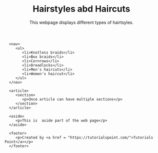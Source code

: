 <html>  
   <head> 
      <meta charset = "utf-8"> 
      <title>...</title> 
   </head> 
  
   <body> 
      <header role = "banner"> 
         <h1>Hairstyles abd Haircuts</h1> 
         <p>This webpage displays different types of hairtsyles.</p> 
      </header> 
   
      <nav> 
         <ul> 
            <li>Knotless braids</li> 
            <li>Box braids</li> 
            <li>Cornrows</li> 
            <li>Dreadlocks</li>
            <li>Men's haircuts</li>
            <li>Women's haircut</li>
         </ul> 
      </nav> 
   
      <article> 
         <section> 
            <p>Once article can have multiple sections</p>
         </section> 
      </article> 
   
      <aside> 
         <p>This is  aside part of the web page</p> 
      </aside> 
   
      <footer> 
         <p>Created by <a href = "https://tutorialspoint.com/">Tutorials Point</a></p> 
      </footer> 
   
   </body> 
</html> 
